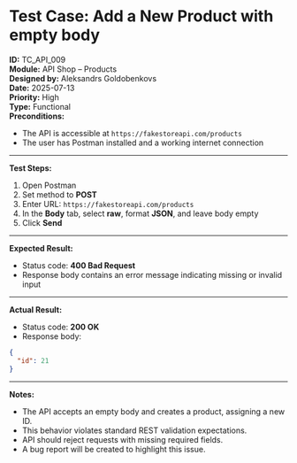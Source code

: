 # Test Case: Add a New Product with empty body

**ID:** TC_API_009  
**Module:** API Shop – Products  
**Designed by:** Aleksandrs Goldobenkovs  
**Date:** 2025-07-13  
**Priority:** High  
**Type:** Functional  
**Preconditions:**  
- The API is accessible at `https://fakestoreapi.com/products`  
- The user has Postman installed and a working internet connection

---

**Test Steps:**

1. Open Postman  
2. Set method to **POST**  
3. Enter URL: `https://fakestoreapi.com/products`  
4. In the **Body** tab, select **raw**, format **JSON**, and leave body empty
5. Click **Send**

---

**Expected Result:**  
- Status code: **400 Bad Request**  
- Response body contains an error message indicating missing or invalid input


---

**Actual Result:**  
- Status code: **200 OK**  
- Response body:
```json
{
  "id": 21
}

```

---

**Notes:**  
- The API accepts an empty body and creates a product, assigning a new ID.
- This behavior violates standard REST validation expectations.
- API should reject requests with missing required fields.
- A bug report will be created to highlight this issue.  
